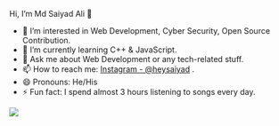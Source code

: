 
Hi, I’m Md Saiyad Ali 👋

- 👀 I’m interested in Web Development, Cyber Security, Open Source Contribution.
- 🌱 I’m currently learning C++ & JavaScript.
- 💬 Ask me about Web Development or any tech-related stuff.
- 📫 How to reach me: [Instagram - @heysaiyad](https://www.instagram.com/heysaiyad/) .
- 😄 Pronouns: He/His
- ⚡ Fun fact: I spend almost 3 hours listening to songs every day.
<img src="https://github-readme-stats.vercel.app/api?username=heysaiyad&&show_icons=true&title_color=ffffff&icon_color=bb2acf&text_color=daf7dc&bg_color=151515">
